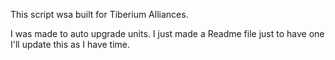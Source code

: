This script wsa built for Tiberium Alliances.

I was made to auto upgrade units. I just made a Readme file just to have one I'll update this as I have time.